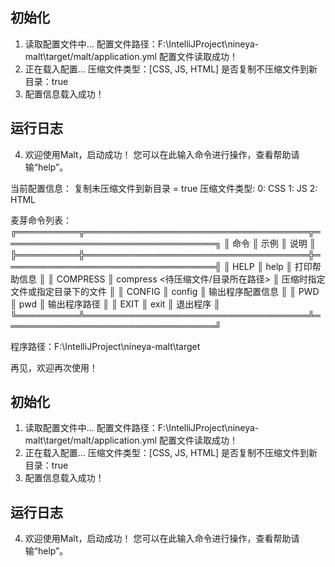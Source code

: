 ## 初始化
1. 读取配置文件中...
配置文件路径：F:\IntelliJProject\nineya-malt\target/malt/application.yml
配置文件读取成功！
2. 正在载入配置...
压缩文件类型：[CSS, JS, HTML]
是否复制不压缩文件到新目录：true
3. 配置信息载入成功！
## 运行日志
4. 欢迎使用Malt，启动成功！
您可以在此输入命令进行操作，查看帮助请输“help”。

当前配置信息：
复制未压缩文件到新目录 = true
压缩文件类型:
  0: CSS
  1: JS
  2: HTML


麦芽命令列表：
╔══════════╦════════════════════════════════════╦══════════════════════════════════╗
║ 命令     ║ 示例                               ║ 说明                             ║
╠══════════╬════════════════════════════════════╬══════════════════════════════════╣
║ HELP     ║ help                               ║ 打印帮助信息                     ║
║ COMPRESS ║ compress <待压缩文件/目录所在路径> ║ 压缩时指定文件或指定目录下的文件 ║
║ CONFIG   ║ config                             ║ 输出程序配置信息                 ║
║ PWD      ║ pwd                                ║ 输出程序路径                     ║
║ EXIT     ║ exit                               ║ 退出程序                         ║
╚══════════╩════════════════════════════════════╩══════════════════════════════════╝

程序路径：F:\IntelliJProject\nineya-malt\target

再见，欢迎再次使用！
## 初始化
1. 读取配置文件中...
配置文件路径：F:\IntelliJProject\nineya-malt\target/malt/application.yml
配置文件读取成功！
2. 正在载入配置...
压缩文件类型：[CSS, JS, HTML]
是否复制不压缩文件到新目录：true
3. 配置信息载入成功！
## 运行日志
4. 欢迎使用Malt，启动成功！
您可以在此输入命令进行操作，查看帮助请输“help”。

